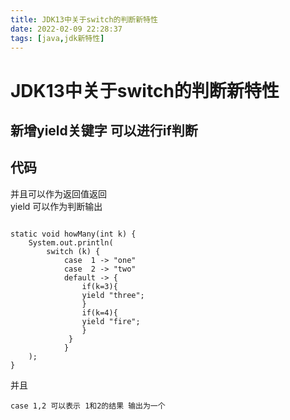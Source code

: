 ```yaml
---
title: JDK13中关于switch的判断新特性
date: 2022-02-09 22:28:37
tags: [java,jdk新特性]
---
```


# JDK13中关于switch的判断新特性
## 新增yield关键字 可以进行if判断
<!--more-->

## 代码
并且可以作为返回值返回  
yield 可以作为判断输出
```

static void howMany(int k) {
    System.out.println(
        switch (k) {
            case  1 -> "one"
            case  2 -> "two"
            default -> {
                if(k=3){
                yield "three";
                }
                if(k=4){
                yield "fire";
                }
             }
            }
    );
}

```
并且 
```
case 1,2 可以表示 1和2的结果 输出为一个
```
